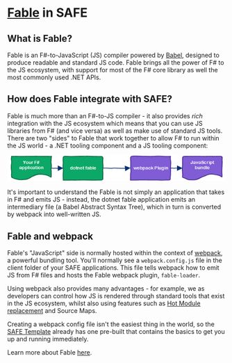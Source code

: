 # [Fable](http://fable.io/) in SAFE

## What is Fable?

Fable is an F#-to-JavaScript (JS) compiler powered by [Babel](https://babeljs.io/), designed to produce readable and standard JS code. Fable brings all the power of F# to the JS ecosystem, with support for most of the F# core library as well the most commonly used .NET APIs.

## How does Fable integrate with SAFE?
Fable is much more than an F#-to-JS compiler - it also provides *rich* integration with the JS ecosystem which means that you can use JS libraries from F# (and vice versa) as well as make use of standard JS tools. There are two "sides" to Fable that work together to allow F# to run within the JS world - a .NET tooling component and a JS tooling component:

![](img/safe-fable-1.png)

It's important to understand the Fable is not simply an application that takes in F# and emits JS - instead, the dotnet fable application emits an intermediary file (a Babel Abstract Syntax Tree), which in turn is converted by webpack into well-written JS.

## Fable and webpack
Fable's "JavaScript" side is normally hosted within the context of [webpack](https://webpack.js.org/), a powerful bundling tool. You'll normally see a `webpack.config.js` file in the client folder of your SAFE applications. This file tells webpack how to emit JS from F# files and hosts the Fable webpack plugin, `fable-loader`.

Using webpack also provides many advantages - for example, we as developers can control how JS is rendered through standard tools that exist in the JS ecosystem, whilst also using features such as [Hot Module replacement](feature-hmr) and Source Maps.

Creating a webpack config file isn't the easiest thing in the world, so the [SAFE Template](template-overview) already has one pre-built that contains the basics to get you up and running immediately.

Learn more about Fable [here](http://fable.io/).